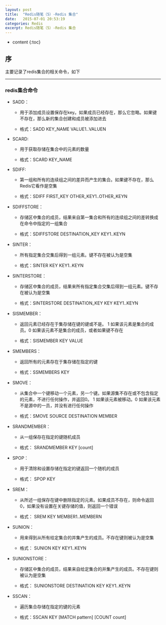 ```yaml
---
layout: post
title:  "Redis随笔（5）-Redis 集合"
date:   2015-07-01 20:53:19
categories: Redis
excerpt: Redis随笔（5）-Redis 集合
---
```


* content
{:toc}


## 序

主要记录了redis集合的相关命令，如下

---

### redis集合命令

 * SADD：

   *  用于添加成员设置保存在key。如果成员已经存在，那么它忽略。如果键不存在，那么新的集合创建和成员被添加进去

   * 格式：SADD KEY_NAME VALUE1..VALUEN

 * SCARD:

   *  用于获取存储在集合中的元素的数量

   * 格式：SCARD KEY_NAME

 * SDIFF:

   * 第一组和所有的连续组之间的差异而产生的集合。如果键不存在，那么Redis它看作是空集

   * 格式：SDIFF FIRST_KEY OTHER_KEY1..OTHER_KEYN

 * SDIFFSTORE：

   * 存储区中集合的成员，结果来自第一集合和所有的连续组之间的差转换成在命令中指定的一组集合

   * 格式：SDIFFSTORE DESTINATION_KEY KEY1..KEYN

 * SINTER：

   * 所有指定集合交集后得到一组元素。键不存在被认为是空集

   * 格式：SINTER KEY KEY1..KEYN

 * SINTERSTORE：

   * 存储区中集合的成员，结果来所有指定集合交集后得到一组元素。键不存在被认为是空集

   * 格式：SINTERSTORE DESTINATION_KEY KEY KEY1..KEYN

 * SISMEMBER：

   * 返回元素已经存在于集存储在键的键或不是。
        1 如果该元素是集合的成员。0 如果该元素不是集合的成员，或者如果键不存在

   * 格式：SISMEMBER KEY VALUE

 * SMEMBERS：

   * 返回所有的元素存在于集存储在指定的键

   * 格式：SSMEMBERS KEY

 * SMOVE：

   * 从集合中一个键移动一个元素，另一个键。如果源集不存在或不包含指定的元素，不进行任何操作，并返回0。
        1 如果该元素被移动。0 如果该元素不是源中的一员，并没有进行任何操作

   * 格式：SMOVE SOURCE DESTINATION MEMBER

 * SRANDMEMBER：

   * 从一组保存在指定的键随机成员

   * 格式： SRANDMEMBER KEY [count]

 * SPOP：

   * 用于清除和设置存储在指定的键返回一个随机的成员

   * 格式： SPOP KEY

 * SREM：

   * 从所述一组保存在键中删除指定的元素。如果成员不存在，则命令返回0，如果没有设置在关键存储的值，则返回一个错误

   * 格式： SREM KEY MEMBER1..MEMBERN

 * SUNION：

   * 用来得到从所有给定集合的并集产生的成员。不存在键则被认为是空集

   * 格式： SUNION KEY KEY1..KEYN

 * SUNIONSTORE：

   * 存储区中集合的成员，结果来自给定集合的并集产生的成员。不存在键则被认为是空集

   * 格式：  SUNIONSTORE DESTINATION KEY KEY1..KEYN

 * SSCAN：

   * 遍历集合存储在指定的键的元素

   * 格式：SSCAN KEY [MATCH pattern] [COUNT count]


